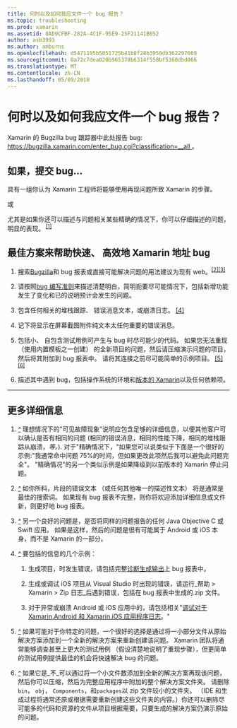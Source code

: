 ```yaml
---
title: 何时以及如何我应文件一个 bug 报告？
ms.topic: troubleshooting
ms.prod: xamarin
ms.assetid: 8AD9CFBF-282A-4C1F-95E9-25F21141B052
author: asb3993
ms.author: amburns
ms.openlocfilehash: d5471195b5051725b41b8f28b3959db362297669
ms.sourcegitcommit: 0a72c7dea020b965378b6314f558bf5360dbd066
ms.translationtype: MT
ms.contentlocale: zh-CN
ms.lasthandoff: 05/09/2018
---
```

# <a name="when-and-how-should-i-file-a-bug-report"></a>何时以及如何我应文件一个 bug 报告？


Xamarin 的 Bugzilla bug 跟踪器中此处报告 bug: [ https://bugzilla.xamarin.com/enter_bug.cgi?classification=__all ](https://bugzilla.xamarin.com/enter_bug.cgi?classification=__all)。

## <a name="file-a-bug-if"></a>如果，提交 bug...


具有一组你认为 Xamarin 工程师将能够使用再现问题所致 Xamarin 的步骤。

或

尤其是如果你还可以描述与问题相关某些精确的情况下，你可以仔细描述的问题，明显的表现。<sup> [[1]](#note-1)</sup>


## <a name="best-practices-to-help-xamarin-address-bugs-quickly-and-efficiently"></a>最佳方案来帮助快速、 高效地 Xamarin 地址 bug


1. <a name="ref-1" />搜索[Bugzilla](https://bugzilla.xamarin.com/query.cgi?format=specific&amp;bug_status=__all__)和 bug 报表或直接可能解决问题的用法建议为现有 web。<sup>[[2]](#note-2)</sup><sup>[[3]](#note-3)</sup>

1. <a name="ref-2" />请按照[bug 编写准则](https://bugzilla.xamarin.com/page.cgi?id=bug-writing.html)来描述清楚明白，简明扼要尽可能情况下，包括新增功能发生了变化和已的说明预计会发生的问题。

1. <a name="ref-3" />包含任何相关的堆栈跟踪、 错误消息文本，或崩溃日志。 <sup>[[4]](#note-4)</sup>

1. <a name="ref-4" />记下将显示在屏幕截图附件纯文本太任何重要的错误消息。

1. <a name="ref-5" />包括小、 自包含测试用例可产生与 bug 时尽可能少的代码。  如果您无法重现 （使用内置模板之一创建） 的全新项目的问题，然后请压缩演示问题的项目，然后将其附加到 bug 报表中。  请将其连接之前尽可能简单的示例项目。<sup> [[5]](#note-5)</sup><sup>[[6]](#note-6)</sup>

1. <a name="ref-6" />描述其中遇到 bug，包括操作系统的环境和[版本的 Xamarin](~/cross-platform/troubleshooting/questions/version-logs.md)以及任何依赖项。

---

## <a name="additional-details"></a>更多详细信息

1. <a name="note-1" />[*^*](#ref-1) 理想情况下的"可见故障现象"说明应包含足够的详细信息，以便其他客户可以确认是否有相同的问题 (相同的错误消息，相同的性能下降，相同的堆栈跟踪从崩溃，_等。_). 对于"精确情况下，"如果您可以说类似于下面是一个很好的示例:"我通常命中问题 75%的时间，但如果更改此项然后我可以避免此问题完全"。 "精确情况"的另一个类似示例是如果降级到以前版本的 Xamarin 停止问题。

1. <a name="note-2" />[*^*](#ref-2) 如你所料，片段的错误文本 （或任何其他唯一的描述性文本） 将是通常是最佳的搜索词。 如果现有 bug 报表不完整，则你将欢迎添加详细信息或文件新，则更好地 bug 报表。

1. <a name="note-3" />[*^*](#ref-3) 另一个良好的问题是，是否将同样的问题报告的任何 Java Objective C 或 Swift 应用。 如果是这样，然后的问题是很有可能属于 Android 或 iOS 本身，而不是 Xamarin 的一部分。

1. <a name="note-4" />[*^*](#ref-4) 要包括的信息的几个示例：

    1. 生成项目，时发生错误，请包括完整[诊断生成输出](~/android/troubleshooting/troubleshooting.md#Diagnostic_MSBuild_Output)上 bug 报表中。
    
    1. 生成或调试 iOS 项目从 Visual Studio 时出现的错误，请运行_帮助 > Xamarin > Zip 日志_后遇到错误，包括在 bug 报表中生成的.zip 文件。
    
    1. 对于异常或崩溃 Android 或 iOS 应用中的，请包括相关"[调试对于 Xamarin.Android 和 Xamarin.iOS 应用程序日志](~/cross-platform/troubleshooting/questions/version-logs.md#debug-logs-for-xamarin-apps)。"

1. <a name="note-5" />[*^*](#ref-5) 如果可能对于你特定的问题，一个很好的选择是通过将一小部分文件从原始解决方案添加到一个全新的解决方案来重新创建该问题。 Xamarin 团队将通常能够调查甚至上更大的测试用例 （假设清楚地说明了重现步骤），但更简单的测试用例提供最佳的机会将快速解决 bug 的问题。


1. <a name="note-6" />[*^*](#ref-6) 如果它是_不_可以通过将一个小文件数添加到全新的解决方案再现该问题，然后你可以压缩，然后为完整应用程序中附加的整个解决方案文件夹。 请删除`bin`， `obj`， `Components`，和`packages`以 zip 文件较小的文件夹。 （IDE 和生成过程将通常还原或根据需要重新创建这些文件夹的内容。）你还可以删除尽可能多的代码和资源的文件从项目根据需要，只要生成的解决方案仍演示原始的问题。

